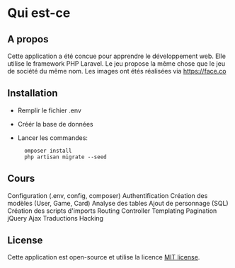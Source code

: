 <h1>Qui est-ce</h1> 

## A propos

Cette application a été concue pour apprendre le développement web.
Elle utilise le framework PHP Laravel.
Le jeu propose la même chose que le jeu de société du même nom.
Les images ont étés réalisées via https://face.co

## Installation

- Remplir le fichier .env
- Créér la base de données
- Lancer les commandes:
  
        omposer install    
        php artisan migrate --seed 

## Cours

Configuration (.env, config, composer)
Authentification
Création des modèles (User, Game, Card)
Analyse des tables
Ajout de personnage (SQL)
Création des scripts d'imports
Routing
Controller
Templating
Pagination
jQuery Ajax
Traductions
Hacking

## License

Cette application est open-source et utilise la licence [MIT license](https://opensource.org/licenses/MIT).
